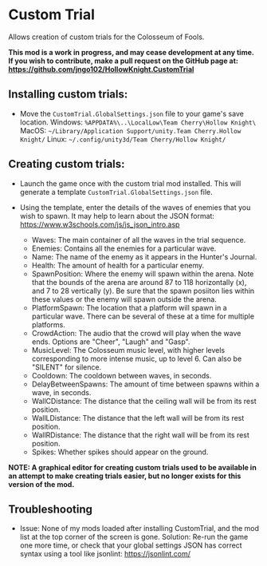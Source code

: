 # Custom Trial

Allows creation of custom trials for the Colosseum of Fools.

**This mod is a work in progress, and may cease development at any time. If you wish to contribute, make a pull request on the GitHub page at: https://github.com/jngo102/HollowKnight.CustomTrial**

## Installing custom trials:
-	Move the `CustomTrial.GlobalSettings.json` file to your game's save location.
	Windows: `%APPDATA%\..\LocalLow\Team Cherry\Hollow Knight\`
	MacOS: `~/Library/Application Support/unity.Team Cherry.Hollow Knight/`
	Linux: `~/.config/unity3d/Team Cherry/Hollow Knight/`

## Creating custom trials:
-	Launch the game once with the custom trial mod installed. This will generate a template `CustomTrial.GlobalSettings.json` file.
-	Using the template, enter the details of the waves of enemies that you wish to spawn. It may help to learn about the JSON format:
	https://www.w3schools.com/js/js_json_intro.asp

	* Waves: The main container of all the waves in the trial sequence.
	* Enemies: Contains all the enemies for a particular wave.
	* Name: The name of the enemy as it appears in the Hunter's Journal.
	* Health: The amount of health for a particular enemy.
	* SpawnPosition: Where the enemy will spawn within the arena. Note that the bounds of the arena are around 87 to 118 horizontally (x), and 7 to 28 vertically (y).
	  Be sure that the spawn posiiton lies within these values or the enemy will spawn outside the arena.
	* PlatformSpawn: The location that a platform will spawn in a particular wave. There can be several of these at a time for multiple platforms.
	* CrowdAction: The audio that the crowd will play when the wave ends. Options are "Cheer", "Laugh" and "Gasp".
	* MusicLevel: The Colosseum music level, with higher levels corresponding to more intense music, up to level 6. Can also be "SILENT" for silence.
	* Cooldown: The cooldown between waves, in seconds.
	* DelayBetweenSpawns: The amount of time between spawns within a wave, in seconds.
	* WallCDistance: The distance that the ceiling wall will be from its rest position.
	* WallLDistance: The distance that the left wall will be from its rest position.
	* WallRDistance: The distance that the right wall will be from its rest position.
	* Spikes: Whether spikes should appear on the ground.

**NOTE: A graphical editor for creating custom trials used to be available in an attempt to make creating trials easier, but no longer exists for this version of the mod.**

## Troubleshooting
-	Issue: None of my mods loaded after installing CustomTrial, and the mod list at the top corner of the screen is gone.
	Solution: Re-run the game one more time, or check that your global settings JSON has correct syntax using a tool like jsonlint: https://jsonlint.com/